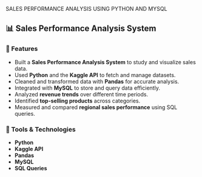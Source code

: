 
SALES PERFORMANCE ANALYSIS USING PYTHON AND MYSQL    
## 📊 Sales Performance Analysis System  

### 🔹 Features  
- Built a **Sales Performance Analysis System** to study and visualize sales data.  
- Used **Python** and the **Kaggle API** to fetch and manage datasets.  
- Cleaned and transformed data with **Pandas** for accurate analysis.  
- Integrated with **MySQL** to store and query data efficiently.  
- Analyzed **revenue trends** over different time periods.  
- Identified **top-selling products** across categories.  
- Measured and compared **regional sales performance** using SQL queries.  

### 🔹 Tools & Technologies  
- **Python**  
- **Kaggle API**  
- **Pandas**  
- **MySQL**  
- **SQL Queries**  

